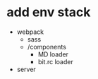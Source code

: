 # add env stack
* webpack
    * sass
    * /components
        - MD loader
        - bit.rc loader
* server
